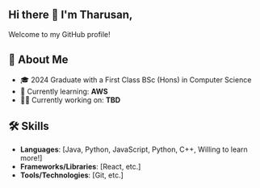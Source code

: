 ## Hi there 👋 I'm Tharusan,

Welcome to my GitHub profile! 

## 🚀 About Me
- 🎓 2024 Graduate with a First Class BSc (Hons) in Computer Science
- 🌱 Currently learning: **AWS**
- 👨‍💻 Currently working on: **TBD**

## 🛠 Skills
- **Languages**: [Java, Python, JavaScript, Python, C++, Willing to learn more!]
- **Frameworks/Libraries**: [React, etc.]
- **Tools/Technologies**: [Git, etc.]

<!--
**TharusanV/TharusanV** is a ✨ _special_ ✨ repository because its `README.md` (this file) appears on your GitHub profile.

Here are some ideas to get you started:

- 🔭 I’m currently working on ...
- 🌱 I’m currently learning ...
- 👯 I’m looking to collaborate on ...
- 🤔 I’m looking for help with ...
- 💬 Ask me about ...
- 📫 How to reach me: ...
- 😄 Pronouns: ...
- ⚡ Fun fact: ...
-->
